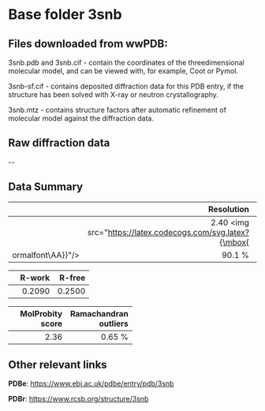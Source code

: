 # Base folder 3snb

## Files downloaded from wwPDB:

3snb.pdb and 3snb.cif - contain the coordinates of the threedimensional molecular model, and can be viewed with, for example, Coot or Pymol.

3snb-sf.cif - contains deposited diffraction data for this PDB entry, if the structure has been solved with X-ray or neutron crystallography.

3snb.mtz - contains structure factors after automatic refinement of molecular model against the diffraction data.

## Raw diffraction data

--<br> 

## Data Summary
|   | Resolution | Completeness| I/sigma |
|---|-------------:|----------------:|--------------:|
|   |2.40 <img src="https://latex.codecogs.com/svg.latex?{\mbox{
ormalfont\AA}}"/>|90.1  %|<img width=50/>NULL |

|   | **R-work**| **R-free**   
|---|-------------:|----------------:|           
||0.2090|0.2500|

|   |**MolProbity<br>score**| **Ramachandran<br>outliers** 
|---|-------------:|----------------:|
||2.36|0.65 %|

## Other relevant links 
**PDBe**:  https://www.ebi.ac.uk/pdbe/entry/pdb/3snb
 
**PDBr**: https://www.rcsb.org/structure/3snb 

